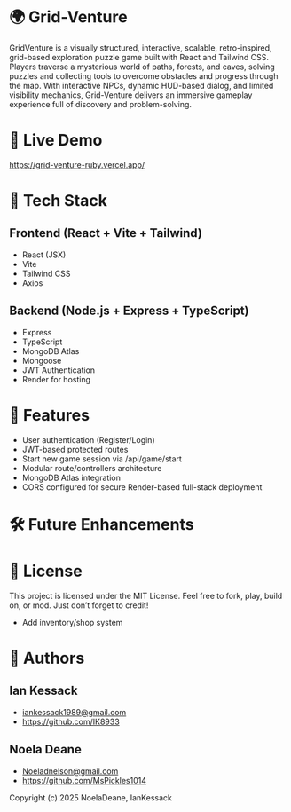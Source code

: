 # 🌍 Grid-Venture
GridVenture is a visually structured, interactive, scalable, retro-inspired, grid-based exploration puzzle game built with React and Tailwind CSS. Players traverse a mysterious world of paths, forests, and caves, solving puzzles and collecting tools to overcome obstacles and progress through the map. With interactive NPCs, dynamic HUD-based dialog, and limited visibility mechanics, Grid-Venture delivers an immersive gameplay experience full of discovery and problem-solving.
# 🚀 Live Demo
https://grid-venture-ruby.vercel.app/
# 🧰 Tech Stack
## Frontend (React + Vite + Tailwind)
  * React (JSX)
  * Vite
  * Tailwind CSS
  * Axios
## Backend (Node.js + Express + TypeScript)
  * Express
  * TypeScript
  * MongoDB Atlas
  * Mongoose
  * JWT Authentication
  * Render for hosting
# 🔐 Features
  * User authentication (Register/Login)
  * JWT-based protected routes
  * Start new game session via /api/game/start
  * Modular route/controllers architecture
  * MongoDB Atlas integration
  * CORS configured for secure Render-based full-stack deployment
# 🛠️ Future Enhancements 
# 📝 License
This project is licensed under the MIT License. Feel free to fork, play, build on, or mod. Just don’t forget to credit!

* Add inventory/shop system
# 🧠 Authors 
##  Ian Kessack
* iankessack1989@gmail.com
* https://github.com/IK8933
##  Noela Deane 
* Noeladnelson@gmail.com
* https://github.com/MsPickles1014

Copyright (c) 2025 NoelaDeane, IanKessack






